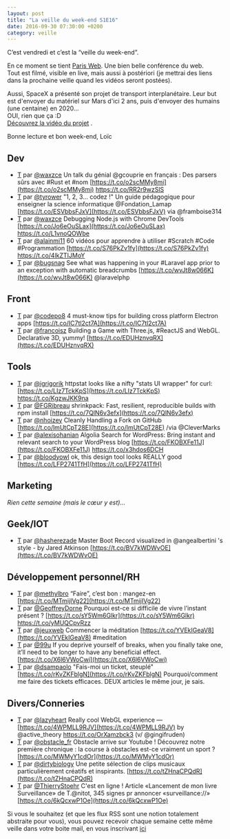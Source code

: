 ```yaml
---
layout: post
title: "La veille du week-end S1E16"
date: 2016-09-30 07:30:00 +0200
category: veille
---
```

C’est vendredi et c’est la “veille du week-end”.  

En ce moment se tient [Paris Web](https://www.paris-web.fr/). Une bien belle conférence du web.  
Tout est filmé, visible en live, mais aussi à postériori (je mettrai des liens dans la prochaine veille quand les vidéos seront postées).

Aussi, SpaceX a présenté son projet de transport interplanétaire. Leur but est d'envoyer du matériel sur Mars d'ici 2 ans, puis d'envoyer des humains (une centaine) en 2020...  
OUI, rien que ça :D  
[Découvrez la vidéo du projet](https://twitter.com/SpaceX/status/780823821838266369) .

Bonne lecture et bon week-end, Loïc

## Dev
- [T](http://twitter.com/waxzce/status/779215226336059392) par [@waxzce](https://twitter.com/waxzce) Un talk du génial @gcouprie en français : Des parsers sûrs avec #Rust et #nom [https://t.co/o2scMMy8mi](https://t.co/o2scMMy8mi) https://t.co/RR2r9wzSlS
- [T](http://twitter.com/tyrower/status/779313318091718657) par [@tyrower](https://twitter.com/tyrower) "1, 2, 3… codez !" Un guide pédagogique pour enseigner la science informatique @Fondation_Lamap [https://t.co/ESVbbsFJxV](https://t.co/ESVbbsFJxV) via @framboise314
- [T](http://twitter.com/waxzce/status/779968093669982208) par [@waxzce](https://twitter.com/waxzce) Debugging Node.js with Chrome DevTools [https://t.co/Jo6eOuSLax](https://t.co/Jo6eOuSLax) https://t.co/L1vnoQOWbe
- [T](http://twitter.com/alainmi11/status/779970837344612352) par [@alainmi11](https://twitter.com/alainmi11) 60 vidéos pour apprendre à utiliser #Scratch #Code #Programmation [https://t.co/S76PkZv1fy](https://t.co/S76PkZv1fy) https://t.co/4lkZTIJMoY
- [T](http://twitter.com/bugsnag/status/780830460809273345) par [@bugsnag](https://twitter.com/bugsnag) See what was happening in your #Laravel app prior to an exception with automatic breadcrumbs [https://t.co/wvJt8w066K](https://t.co/wvJt8w066K) @laravelphp


## Front
- [T](http://twitter.com/codepo8/status/780150500423569408) par [@codepo8](https://twitter.com/codepo8) 4 must-know tips for building cross platform Electron apps [https://t.co/IC7tl2ct7A](https://t.co/IC7tl2ct7A)
- [T](http://twitter.com/francoisz/status/780772487261028352) par [@francoisz](https://twitter.com/francoisz) Building a Game with Three.js, #ReactJS and WebGL. Declarative 3D, yummy! [https://t.co/EDUHznvqRX](https://t.co/EDUHznvqRX)



## Tools
- [T](http://twitter.com/igrigorik/status/779012644824948737) par [@igrigorik](https://twitter.com/igrigorik) httpstat looks like a nifty "stats UI wrapper" for curl: [https://t.co/LIz7TckKpS](https://t.co/LIz7TckKpS) https://t.co/KgzwJKK9na
- [T](http://twitter.com/FGRibreau/status/779261807202562048) par [@FGRibreau](https://twitter.com/FGRibreau) shrinkpack: Fast, resilient, reproducible builds with npm install [https://t.co/7QlN6v3efx](https://t.co/7QlN6v3efx)
- [T](http://twitter.com/nhoizey/status/779957112512376832) par [@nhoizey](https://twitter.com/nhoizey) Cleanly Handling a Fork on GitHub [https://t.co/lmUtCpT28E](https://t.co/lmUtCpT28E) /via @CleverMarks
- [T](http://twitter.com/alexisohanian/status/780998531314229249) par [@alexisohanian](https://twitter.com/alexisohanian) Algolia Search for WordPress: Bring instant and relevant search to your WordPress blog [https://t.co/FKOBXFe11J](https://t.co/FKOBXFe11J) https://t.co/x3hdos6DCH
- [T](http://twitter.com/bloodyowl/status/781174661858066432) par [@bloodyowl](https://twitter.com/bloodyowl) ok, this design tool looks REALLY good [https://t.co/LFP2741TfH](https://t.co/LFP2741TfH)


## Marketing

_Rien cette semaine (mais le cœur y est)..._

## Geek/IOT
- [T](http://twitter.com/hasherezade/status/779972129274101761) par [@hasherezade](https://twitter.com/hasherezade) Master Boot Record visualized in @angealbertini 's style - by Jared Atkinson [https://t.co/BV7kWDWvOE](https://t.co/BV7kWDWvOE)


## Développement personnel/RH
- [T](http://twitter.com/methylbro/status/778928183156572166) par [@methylbro](https://twitter.com/methylbro) “Faire”, c’est bon : mangez-en [https://t.co/MTmijIVg22](https://t.co/MTmijIVg22)
- [T](http://twitter.com/GeoffreyDorne/status/779227701295001601) par [@GeoffreyDorne](https://twitter.com/GeoffreyDorne) Pourquoi est-ce si difficile de vivre l’instant présent ? [https://t.co/sY5Wm6Glkr](https://t.co/sY5Wm6Glkr) https://t.co/yMUQCpvRzz
- [T](http://twitter.com/jeuxweb/status/780303844022579200) par [@jeuxweb](https://twitter.com/jeuxweb) Commencer la méditation [https://t.co/YVEkIGeaV8](https://t.co/YVEkIGeaV8) #meditation
- [T](http://twitter.com/99u/status/780864087001407488) par [@99u](https://twitter.com/99u) If you deprive yourself of breaks, when you finally take one, it’ll need to be longer to have any beneficial effect. [https://t.co/X6l6VWoCwi](https://t.co/X6l6VWoCwi)
- [T](http://twitter.com/dsampaolo/status/781135667812306949) par [@dsampaolo](https://twitter.com/dsampaolo) "Fais-moi un ticket, steuplé" [https://t.co/rKvZKFblgN](https://t.co/rKvZKFblgN) Pourquoi/comment me faire des tickets efficaces. DEUX articles le même jour, je sais.


## Divers/Conneries
- [T](http://twitter.com/lazyheart/status/778955170042503168) par [@lazyheart](https://twitter.com/lazyheart) Really cool WebGL experience — [https://t.co/4WPMLL9RJV](https://t.co/4WPMLL9RJV) by @active_theory https://t.co/OrXamzbck3 (v/ @gingifruden)
- [T](http://twitter.com/obstacle_fr/status/778975962012782592) par [@obstacle_fr](https://twitter.com/obstacle_fr) Obstacle arrive sur Youtube ! Découvrez notre première chronique : la course à obstacles est-ce vraiment un sport ? [https://t.co/MWMyY1cdOr](https://t.co/MWMyY1cdOr)
- [T](http://twitter.com/dirtybiology/status/780039264943742976) par [@dirtybiology](https://twitter.com/dirtybiology) Une petite sélection de clips musicaux particulièrement créatifs et inspirants. [https://t.co/tZHnaCPQdR](https://t.co/tZHnaCPQdR)
- [T](http://twitter.com/ThierryStoehr/status/780791409326616576) par [@ThierryStoehr](https://twitter.com/ThierryStoehr) C'est en ligne ! Article «Lancement de mon livre Surveillance» de T.@nitot, 345 signes pr annoncer «surveillance://» [https://t.co/6kQcxwP1Oe](https://t.co/6kQcxwP1Oe)


Si vous le souhaitez (et que les flux RSS sont une notion totalement abstraite pour vous), vous pouvez recevoir chaque semaine cette même veille dans votre boite mail, en vous inscrivant [ici](/newsletter.html)
